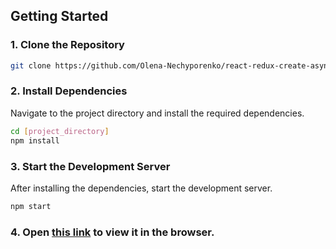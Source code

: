 ## Getting Started

### 1. Clone the Repository

```bash
git clone https://github.com/Olena-Nechyporenko/react-redux-create-async-thunk.git
```

### 2. Install Dependencies

Navigate to the project directory and install the required dependencies.

```bash
cd [project_directory]
npm install
```

### 3. Start the Development Server

After installing the dependencies, start the development server.

```bash
npm start
```

### 4. Open [this link](https://olena-nechyporenko.github.io/react-redux-create-async-thunk/) to view it in the browser.
